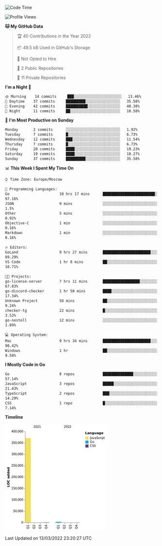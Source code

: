 <!--START_SECTION:waka-->
![Code Time](http://img.shields.io/badge/Code%20Time-211%20hrs%202%20mins-blue)

![Profile Views](http://img.shields.io/badge/Profile%20Views-0-blue)

**🐱 My GitHub Data** 

> 🏆 40 Contributions in the Year 2022
 > 
> 📦 49.5 kB Used in GitHub's Storage 
 > 
> 🚫 Not Opted to Hire
 > 
> 📜 2 Public Repositories 
 > 
> 🔑 11 Private Repositories  
 > 
**I'm a Night 🦉** 

```text
🌞 Morning    14 commits     ███░░░░░░░░░░░░░░░░░░░░░░   13.46% 
🌆 Daytime    37 commits     █████████░░░░░░░░░░░░░░░░   35.58% 
🌃 Evening    42 commits     ██████████░░░░░░░░░░░░░░░   40.38% 
🌙 Night      11 commits     ██░░░░░░░░░░░░░░░░░░░░░░░   10.58%

```
📅 **I'm Most Productive on Sunday** 

```text
Monday       2 commits      ░░░░░░░░░░░░░░░░░░░░░░░░░   1.92% 
Tuesday      7 commits      █░░░░░░░░░░░░░░░░░░░░░░░░   6.73% 
Wednesday    12 commits     ███░░░░░░░░░░░░░░░░░░░░░░   11.54% 
Thursday     7 commits      █░░░░░░░░░░░░░░░░░░░░░░░░   6.73% 
Friday       20 commits     ████░░░░░░░░░░░░░░░░░░░░░   19.23% 
Saturday     19 commits     ████░░░░░░░░░░░░░░░░░░░░░   18.27% 
Sunday       37 commits     █████████░░░░░░░░░░░░░░░░   35.58%

```


📊 **This Week I Spent My Time On** 

```text
⌚︎ Time Zone: Europe/Moscow

💬 Programming Languages: 
Go                       10 hrs 17 mins      ████████████████████████░   97.16% 
JSON                     9 mins              ░░░░░░░░░░░░░░░░░░░░░░░░░   1.5% 
Other                    5 mins              ░░░░░░░░░░░░░░░░░░░░░░░░░   0.92% 
Objective-C              1 min               ░░░░░░░░░░░░░░░░░░░░░░░░░   0.16% 
Markdown                 1 min               ░░░░░░░░░░░░░░░░░░░░░░░░░   0.16%

🔥 Editors: 
GoLand                   9 hrs 27 mins       ██████████████████████░░░   89.29% 
VS Code                  1 hr 8 mins         ██░░░░░░░░░░░░░░░░░░░░░░░   10.71%

🐱‍💻 Projects: 
go-license-server        7 hrs 11 mins       █████████████████░░░░░░░░   67.83% 
go-discord-checker       1 hr 50 mins        ████░░░░░░░░░░░░░░░░░░░░░   17.34% 
Unknown Project          58 mins             ██░░░░░░░░░░░░░░░░░░░░░░░   9.24% 
checker-tg               22 mins             █░░░░░░░░░░░░░░░░░░░░░░░░   3.53% 
go-nestell               12 mins             ░░░░░░░░░░░░░░░░░░░░░░░░░   1.89%

💻 Operating System: 
Mac                      9 hrs 34 mins       ██████████████████████░░░   90.42% 
Windows                  1 hr                ██░░░░░░░░░░░░░░░░░░░░░░░   9.58%

```

**I Mostly Code in Go** 

```text
Go                       8 repos             ██████████████░░░░░░░░░░░   57.14% 
JavaScript               3 repos             █████░░░░░░░░░░░░░░░░░░░░   21.43% 
TypeScript               2 repos             ███░░░░░░░░░░░░░░░░░░░░░░   14.29% 
CSS                      1 repo              █░░░░░░░░░░░░░░░░░░░░░░░░   7.14%

```


**Timeline**

![Chart not found](https://raw.githubusercontent.com/jeezft/jeezft/main/charts/bar_graph.png) 


 Last Updated on 13/03/2022 23:20:27 UTC
<!--END_SECTION:waka-->
